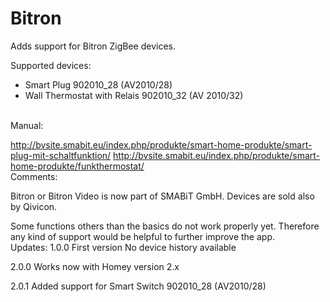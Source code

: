 # Bitron

Adds support for Bitron ZigBee devices.

Supported devices:
- Smart Plug 902010_28 (AV2010/28)
- Wall Thermostat with Relais 902010_32 (AV 2010/32)
<br>
Manual:

http://bvsite.smabit.eu/index.php/produkte/smart-home-produkte/smart-plug-mit-schaltfunktion/
http://bvsite.smabit.eu/index.php/produkte/smart-home-produkte/funkthermostat/
<br>
Comments:

Bitron or Bitron Video is now part of SMABiT GmbH. Devices are sold also by Qivicon.

Some functions others than the basics do not work properly yet.
Therefore any kind of support would be helpful to further improve the app.
<br>
Updates:
1.0.0
First version
No device history available

2.0.0 
Works now with Homey version 2.x

2.0.1
Added support for Smart Switch 902010_28 (AV2010/28)
